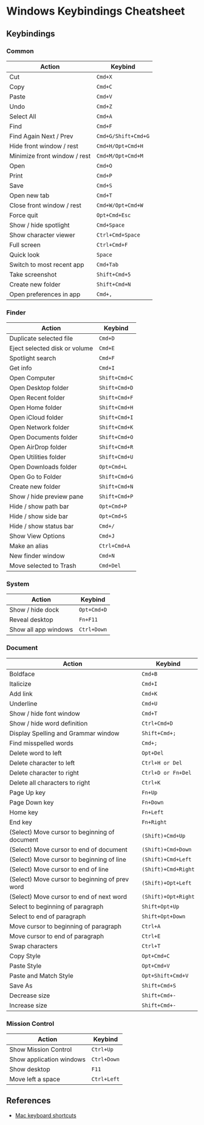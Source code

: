 # Windows Keybindings Cheatsheet

## Keybindings

### Common

| Action                       | Keybind             |
| ---------------------------- | ------------------- |
| Cut                          | `Cmd+X`             |
| Copy                         | `Cmd+C`             |
| Paste                        | `Cmd+V`             |
| Undo                         | `Cmd+Z`             |
| Select All                   | `Cmd+A`             |
| Find                         | `Cmd+F`             |
| Find Again Next / Prev       | `Cmd+G/Shift+Cmd+G` |
| Hide front window / rest     | `Cmd+H/Opt+Cmd+H`   |
| Minimize front window / rest | `Cmd+M/Opt+Cmd+M`   |
| Open                         | `Cmd+O`             |
| Print                        | `Cmd+P`             |
| Save                         | `Cmd+S`             |
| Open new tab                 | `Cmd+T`             |
| Close front window / rest    | `Cmd+W/Opt+Cmd+W`   |
| Force quit                   | `Opt+Cmd+Esc`       |
| Show / hide spotlight        | `Cmd+Space`         |
| Show character viewer        | `Ctrl+Cmd+Space`    |
| Full screen                  | `Ctrl+Cmd+F`        |
| Quick look                   | `Space`             |
| Switch to most recent app    | `Cmd+Tab`           |
| Take screenshot              | `Shift+Cmd+5`       |
| Create new folder            | `Shift+Cmd+N`       |
| Open preferences in app      | `Cmd+,`             |

### Finder

| Action                        | Keybind       |
| ----------------------------- | ------------- |
| Duplicate selected file       | `Cmd+D`       |
| Eject selected disk or volume | `Cmd+E`       |
| Spotlight search              | `Cmd+F`       |
| Get info                      | `Cmd+I`       |
| Open Computer                 | `Shift+Cmd+C` |
| Open Desktop folder           | `Shift+Cmd+D` |
| Open Recent folder            | `Shift+Cmd+F` |
| Open Home folder              | `Shift+Cmd+H` |
| Open iCloud folder            | `Shift+Cmd+I` |
| Open Network folder           | `Shift+Cmd+K` |
| Open Documents folder         | `Shift+Cmd+O` |
| Open AirDrop folder           | `Shift+Cmd+R` |
| Open Utilities folder         | `Shift+Cmd+U` |
| Open Downloads folder         | `Opt+Cmd+L`   |
| Open Go to Folder             | `Shift+Cmd+G` |
| Create new folder             | `Shift+Cmd+N` |
| Show / hide preview pane      | `Shift+Cmd+P` |
| Hide / show path bar          | `Opt+Cmd+P`   |
| Hide / show side bar          | `Opt+Cmd+S`   |
| Hide / show status bar        | `Cmd+/`       |
| Show View Options             | `Cmd+J`       |
| Make an alias                 | `Ctrl+Cmd+A`  |
| New finder window             | `Cmd+N`       |
| Move selected to Trash        | `Cmd+Del`     |

### System

| Action               | Keybind     |
| -------------------- | ----------- |
| Show / hide dock     | `Opt+Cmd+D` |
| Reveal desktop       | `Fn+F11`    |
| Show all app windows | `Ctrl+Down` |

### Document

| Action                                         | Keybind             |
| ---------------------------------------------- | ------------------- |
| Boldface                                       | `Cmd+B`             |
| Italicize                                      | `Cmd+I`             |
| Add link                                       | `Cmd+K`             |
| Underline                                      | `Cmd+U`             |
| Show / hide font window                        | `Cmd+T`             |
| Show / hide word definition                    | `Ctrl+Cmd+D`        |
| Display Spelling and Grammar window            | `Shift+Cmd+;`       |
| Find misspelled words                          | `Cmd+;`             |
| Delete word to left                            | `Opt+Del`           |
| Delete character to left                       | `Ctrl+H or Del`     |
| Delete character to right                      | `Ctrl+D or Fn+Del`  |
| Delete all characters to right                 | `Ctrl+K`            |
| Page Up key                                    | `Fn+Up`             |
| Page Down key                                  | `Fn+Down`           |
| Home key                                       | `Fn+Left`           |
| End key                                        | `Fn+Right`          |
| (Select) Move cursor to beginning of document  | `(Shift)+Cmd+Up`    |
| (Select) Move cursor to end of document        | `(Shift)+Cmd+Down`  |
| (Select) Move cursor to beginning of line      | `(Shift)+Cmd+Left`  |
| (Select) Move cursor to end of line            | `(Shift)+Cmd+Right` |
| (Select) Move cursor to beginning of prev word | `(Shift)+Opt+Left`  |
| (Select) Move cursor to end of next word       | `(Shift)+Opt+Right` |
| Select to beginning of paragraph               | `Shift+Opt+Up`      |
| Select to end of paragraph                     | `Shift+Opt+Down`    |
| Move cursor to beginning of paragraph          | `Ctrl+A`            |
| Move cursor to end of paragraph                | `Ctrl+E`            |
| Swap characters                                | `Ctrl+T`            |
| Copy Style                                     | `Opt+Cmd+C`         |
| Paste Style                                    | `Opt+Cmd+V`         |
| Paste and Match Style                          | `Opt+Shift+Cmd+V`   |
| Save As                                        | `Shift+Cmd+S`       |
| Decrease size                                  | `Shift+Cmd+-`       |
| Increase size                                  | `Shift+Cmd+-`       |

### Mission Control

| Action                   | Keybind     |
| ------------------------ | ----------- |
| Show Mission Control     | `Ctrl+Up`   |
| Show application windows | `Ctrl+Down` |
| Show desktop             | `F11`       |
| Move left a space        | `Ctrl+Left` |

## References

- [Mac keyboard shortcuts](https://support.apple.com/en-us/HT201236)
